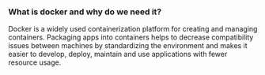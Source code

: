 ### What is docker and why do we need it?

Docker is a widely used containerization platform for creating and managing containers. Packaging apps into containers helps to decrease compatibility issues between machines by standardizing the environment and makes it easier to develop, deploy, maintain and use applications with fewer resource usage.


